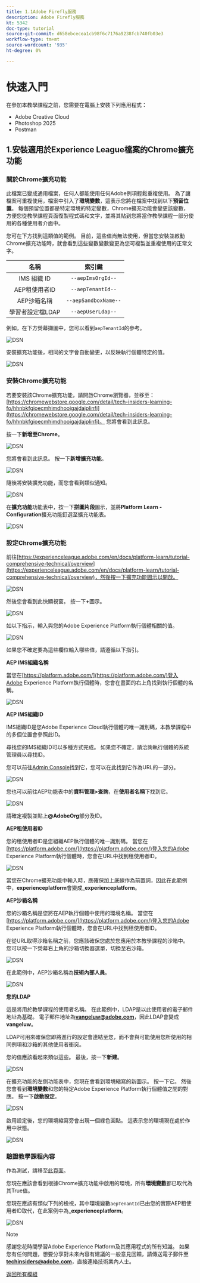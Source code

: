 ```yaml
---
title: 1.1Adobe Firefly服務
description: Adobe Firefly服務
kt: 5342
doc-type: tutorial
source-git-commit: d658ebcecea1cb98f6c7176a9238fcb740fb03e3
workflow-type: tm+mt
source-wordcount: '935'
ht-degree: 0%

---
```


# 快速入門

在參加本教學課程之前，您需要在電腦上安裝下列應用程式：

- Adobe Creative Cloud
- Photoshop 2025
- Postman

## 1.安裝適用於Experience League檔案的Chrome擴充功能

### 關於Chrome擴充功能

此檔案已變成通用檔案，任何人都能使用任何Adobe例項輕鬆重複使用。
為了讓檔案可重複使用，檔案中引入了**環境變數**，這表示您將在檔案中找到以下&#x200B;**預留位置**。 每個預留位置都是特定環境的特定變數，Chrome擴充功能會變更該變數，方便您從教學課程頁面復製程式碼和文字，並將其貼到您將當作教學課程一部分使用的各種使用者介面中。

您可在下方找到這類值的範例。 目前，這些值尚無法使用，但當您安裝並啟動Chrome擴充功能時，就會看到這些變數變數變更為您可複製並重複使用的正常文字。

| 名稱 | 索引鍵 |
|:-------------:| :---------------:|
| IMS 組織 ID | `--aepImsOrgId--` |
| AEP租使用者ID | `--aepTenantId--` |
| AEP沙箱名稱 | `--aepSandboxName--` |
| 學習者設定檔LDAP | `--aepUserLdap--` |

例如，在下方熒幕擷圖中，您可以看到`aepTenantId`的參考。

![DSN](./images/mod7before.png)

安裝擴充功能後，相同的文字會自動變更，以反映執行個體特定的值。

![DSN](./images/mod7.png)

### 安裝Chrome擴充功能

若要安裝該Chrome擴充功能，請開啟Chrome瀏覽器，並移至： [https://chromewebstore.google.com/detail/tech-insiders-learning-fo/hhnbkfgioecmhimdhooigajdajplinfi](https://chromewebstore.google.com/detail/tech-insiders-learning-fo/hhnbkfgioecmhimdhooigajdajplinfi)。 您將會看到此訊息。

按一下&#x200B;**新增至Chrome**。

![DSN](./images/c2.png)

您將會看到此訊息。 按一下&#x200B;**新增擴充功能**。

![DSN](./images/c3.png)

隨後將安裝擴充功能，而您會看到類似通知。

![DSN](./images/c4.png)

在&#x200B;**擴充功能**&#x200B;功能表中，按一下&#x200B;**拼圖片段**&#x200B;圖示，並將&#x200B;**Platform Learn - Configuration**&#x200B;擴充功能釘選至擴充功能表。

![DSN](./images/c6.png)

### 設定Chrome擴充功能

前往[https://experienceleague.adobe.com/en/docs/platform-learn/tutorial-comprehensive-technical/overview](https://experienceleague.adobe.com/en/docs/platform-learn/tutorial-comprehensive-technical/overview)，然後按一下擴充功能圖示以開啟。

![DSN](./images/tuthome.png)

然後您會看到此快顯視窗。 按一下&#x200B;**+**&#x200B;圖示。

![DSN](./images/c7.png)

如以下指示，輸入與您的Adobe Experience Platform執行個體相關的值。

![DSN](./images/c8.png)

如果您不確定要為這些欄位輸入哪些值，請遵循以下指引。

**AEP IMS組織名稱**

當您在[https://platform.adobe.com/](https://platform.adobe.com/)登入Adobe Experience Platform執行個體時，您會在畫面的右上角找到執行個體的名稱。

![DSN](./images/aepname.png)

**AEP IMS組織ID**

IMS組織ID是您Adobe Experience Cloud執行個體的唯一識別碼，本教學課程中的多個位置會參照此ID。

尋找您的IMS組織ID可以多種方式完成。 如果您不確定，請洽詢執行個體的系統管理員以尋找ID。

您可以前往[Admin Console](https://https://adminconsole.adobe.com/)找到它，您可以在此找到它作為URL的一部分。

![DSN](./images/aepid1.png)

您也可以前往AEP功能表中的&#x200B;**資料管理>查詢**，在&#x200B;**使用者名稱**&#x200B;下找到它。

![DSN](./images/aepid2.png)

請確定複製並貼上&#x200B;**@AdobeOrg**&#x200B;部分及ID。

**AEP租使用者ID**

您的租使用者ID是您組織AEP執行個體的唯一識別碼。 當您在[https://platform.adobe.com/](https://platform.adobe.com/)登入您的Adobe Experience Platform執行個體時，您會在URL中找到租使用者ID。

![DSN](./images/aeptenantid.png)

當您在Chrome擴充功能中輸入時，應確保加上底線作為前置詞，因此在此範例中，**experienceplatform**&#x200B;會變成&#x200B;**_experienceplatform**。

**AEP沙箱名稱**

您的沙箱名稱是您將在AEP執行個體中使用的環境名稱。 當您在[https://platform.adobe.com/](https://platform.adobe.com/)登入您的Adobe Experience Platform執行個體時，您會在URL中找到租使用者ID。

在從URL取得沙箱名稱之前，您應該確保您處於您應用於本教學課程的沙箱中。 您可以按一下熒幕右上角的沙箱切換器選單，切換至右沙箱。

![DSN](./images/aepsandboxsw.png)

在此範例中，AEP沙箱名稱為&#x200B;**技術內部人員**。

![DSN](./images/aepsname.png)

**您的LDAP**

這是將用於教學課程的使用者名稱。 在此範例中，LDAP是以此使用者的電子郵件地址為基礎。 電子郵件地址為&#x200B;**vangeluw@adobe.com**，因此LDAP會變成&#x200B;**vangeluw**。

LDAP可用來確保您即將進行的設定會連結至您，而不會與可能使用您所使用的相同例項和沙箱的其他使用者衝突。

您的值應該看起來類似這些。
最後，按一下**新建**。

![DSN](./images/c8a.png)


在擴充功能的左側功能表中，您現在會看到環境縮寫的新圖示。 按一下它。 然後您會看到&#x200B;**環境變數**&#x200B;和您的特定Adobe Experience Platform執行個體值之間的對應。 按一下&#x200B;**啟動設定**。

![DSN](./images/c9.png)

啟用設定後，您的環境縮寫旁會出現一個綠色圓點。 這表示您的環境現在處於作用中狀態。

![DSN](./images/c10.png)

### 驗證教學課程內容

作為測試，請移至[此頁面](https://experienceleague.adobe.com/en/docs/platform-learn/tutorial-comprehensive-technical/datadistiller/module51/ex3)。

您現在應該會看到根據Chrome擴充功能中啟用的環境，所有&#x200B;**環境變數**&#x200B;都已取代為其True值。

您現在應該有類似下列的檢視，其中環境變數`aepTenantId`已由您的實際AEP租使用者ID取代，在此案例中為&#x200B;**_experienceplatform**。

![DSN](./images/mod7.png)


>[!NOTE]
>
>感謝您花時間學習Adobe Experience Platform及其應用程式的所有知識。 如果您有任何問題，想要分享對未來內容有建議的一般意見回饋，請傳送電子郵件至&#x200B;**techinsiders@adobe.com**，直接連絡技術業內人士。

[返回所有模組](../../overview.md)

